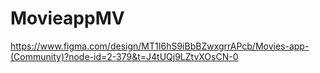 #  MovieappMV

https://www.figma.com/design/MT1I6hS9iBbBZwxgrrAPcb/Movies-app-(Community)?node-id=2-379&t=J4tUQj9LZtvXOsCN-0
